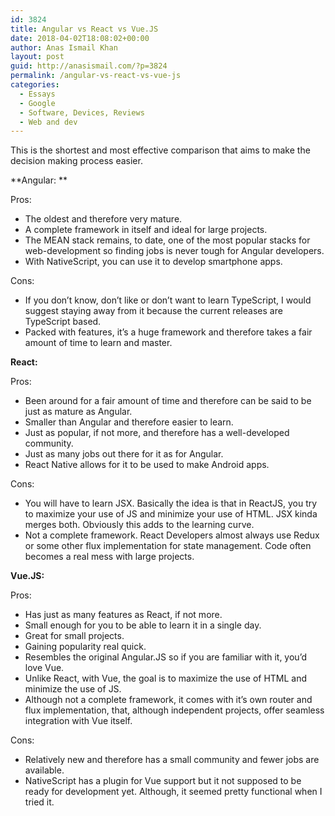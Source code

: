 ```yaml
---
id: 3824
title: Angular vs React vs Vue.JS
date: 2018-04-02T18:08:02+00:00
author: Anas Ismail Khan
layout: post
guid: http://anasismail.com/?p=3824
permalink: /angular-vs-react-vs-vue-js
categories:
  - Essays
  - Google
  - Software, Devices, Reviews
  - Web and dev
---
```

This is the shortest and most effective comparison that aims to make the decision making process easier.

**Angular: **

Pros:

  * The oldest and therefore very mature.
  * A complete framework in itself and ideal for large projects.
  * The MEAN stack remains, to date, one of the most popular stacks for web-development so finding jobs is never tough for Angular developers.
  * With NativeScript, you can use it to develop smartphone apps.

Cons:

  * If you don&#8217;t know, don&#8217;t like or don&#8217;t want to learn TypeScript, I would suggest staying away from it because the current releases are TypeScript based.
  * Packed with features, it&#8217;s a huge framework and therefore takes a fair amount of time to learn and master.

**React:**

Pros:

  * Been around for a fair amount of time and therefore can be said to be just as mature as Angular.
  * Smaller than Angular and therefore easier to learn.
  * Just as popular, if not more, and therefore has a well-developed community.
  * Just as many jobs out there for it as for Angular.
  * React Native allows for it to be used to make Android apps.

Cons:

  * You will have to learn JSX. Basically the idea is that in ReactJS, you try to maximize your use of JS and minimize your use of HTML. JSX kinda merges both. Obviously this adds to the learning curve.
  * Not a complete framework. React Developers almost always use Redux or some other flux implementation for state management. Code often becomes a real mess with large projects.

**Vue.JS:**

Pros:

  * Has just as many features as React, if not more.
  * Small enough for you to be able to learn it in a single day.
  * Great for small projects.
  * Gaining popularity real quick.
  * Resembles the original Angular.JS so if you are familiar with it, you&#8217;d love Vue.
  * Unlike React, with Vue, the goal is to maximize the use of HTML and minimize the use of JS.
  * Although not a complete framework, it comes with it&#8217;s own router and flux implementation, that, although independent projects, offer seamless integration with Vue itself.

Cons:

  * Relatively new and therefore has a small community and fewer jobs are available.
  * NativeScript has a plugin for Vue support but it not supposed to be ready for development yet. Although, it seemed pretty functional when I tried it.